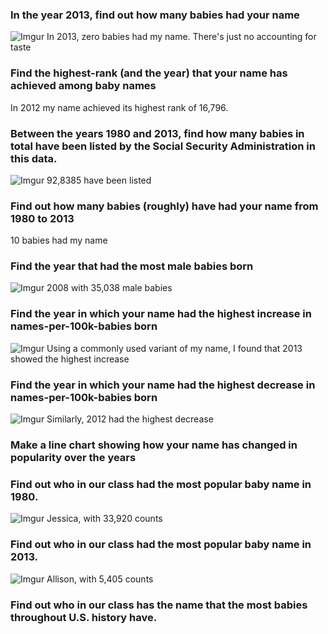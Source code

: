### In the year 2013, find out how many babies had your name
![Imgur](http://i.imgur.com/M2eXuLK.png)
In 2013, zero babies had my name. There's just no accounting for taste

### Find the highest-rank (and the year) that your name has achieved among baby names
In 2012 my name achieved its highest rank of 16,796.

### Between the years 1980 and 2013, find how many babies in total have been listed by the Social Security Administration in this data.
![Imgur](http://i.imgur.com/0hgXMRw.png)
92,8385 have been listed

### Find out how many babies (roughly) have had your name from 1980 to 2013
10 babies had my name

### Find the year that had the most male babies born
![Imgur](http://i.imgur.com/rWFNhRV.png)
2008 with 35,038 male babies

### Find the year in which your name had the highest increase in names-per-100k-babies born
![Imgur](http://i.imgur.com/USAlDPy.png)
Using a commonly used variant of my name, I found that 2013 showed the highest increase

### Find the year in which your name had the highest decrease in names-per-100k-babies born
![Imgur](http://i.imgur.com/oqNESDp.png)
Similarly, 2012 had the highest decrease

### Make a line chart showing how your name has changed in popularity over the years


### Find out who in our class had the most popular baby name in 1980.
![Imgur](http://i.imgur.com/Ai5vckV.png)
Jessica, with 33,920 counts

### Find out who in our class had the most popular baby name in 2013.
![Imgur](http://i.imgur.com/lskYCR4.png)
Allison, with 5,405 counts

### Find out who in our class has the name that the most babies throughout U.S. history have.
